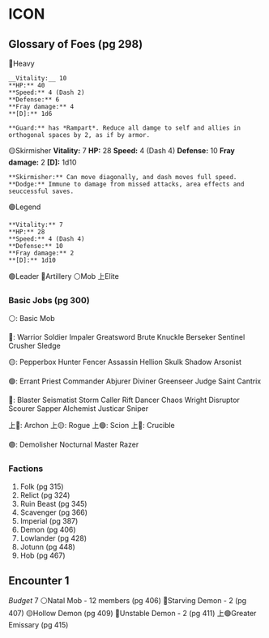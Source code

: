 # ICON
## Glossary of Foes (pg 298)
🔴Heavy

    __Vitality:__ 10
    **HP:** 40
    **Speed:** 4 (Dash 2)
    **Defense:** 6
    **Fray damage:** 4
    **[D]:** 1d6

    **Guard:** has *Rampart*. Reduce all damge to self and allies in orthogonal spaces by 2, as if by armor. 

🟡Skirmisher
    **Vitality:** 7
    **HP:** 28
    **Speed:** 4 (Dash 4)
    **Defense:** 10
    **Fray damage:** 2
    **[D]:** 1d10

    **Skirmisher:** Can move diagonally, and dash moves full speed.
    **Dodge:** Immune to damage from missed attacks, area effects and seuccessful saves.

🟣Legend

    **Vitality:** 7
    **HP:** 28
    **Speed:** 4 (Dash 4)
    **Defense:** 10
    **Fray damage:** 2
    **[D]:** 1d10

🟢Leader
🔵Artillery
⚪Mob
上Elite

### Basic Jobs (pg 300)
⚪:
    Basic Mob

🔴:
    Warrior
    Soldier
    Impaler
    Greatsword
    Brute
    Knuckle
    Berseker
    Sentinel
    Crusher
    Sledge

🟡:
    Pepperbox
    Hunter
    Fencer
    Assassin
    Hellion
    Skulk
    Shadow
    Arsonist
    
🟢:
    Errant
    Priest
    Commander
    Abjurer
    Diviner
    Greenseer
    Judge
    Saint
    Cantrix
    
🔵:
    Blaster
    Seismatist
    Storm Caller
    Rift Dancer
    Chaos Wright
    Disruptor
    Scourer
    Sapper
    Alchemist
    Justicar
    Sniper

上🔴:
    Archon
上🟡:
    Rogue
上🟢:
    Scion
上🔵:
    Crucible

🟣:
    Demolisher
    Nocturnal
    Master
    Razer

### Factions
1. Folk (pg 315)
2. Relict (pg 324)
3. Ruin Beast (pg 345)
4. Scavenger (pg 366)
5. Imperial (pg 387)
6. Demon (pg 406)
7. Lowlander (pg 428)
8. Jotunn (pg 448)
9. Hob (pg 467)

## Encounter 1
*Budget* 7
⚪Natal Mob - 12 members (pg 406)
🔴Starving Demon - 2 (pg 407)
🟡Hollow Demon (pg 409)
🔵Unstable Demon - 2 (pg 411)
上🟢Greater Emissary (pg 415)

